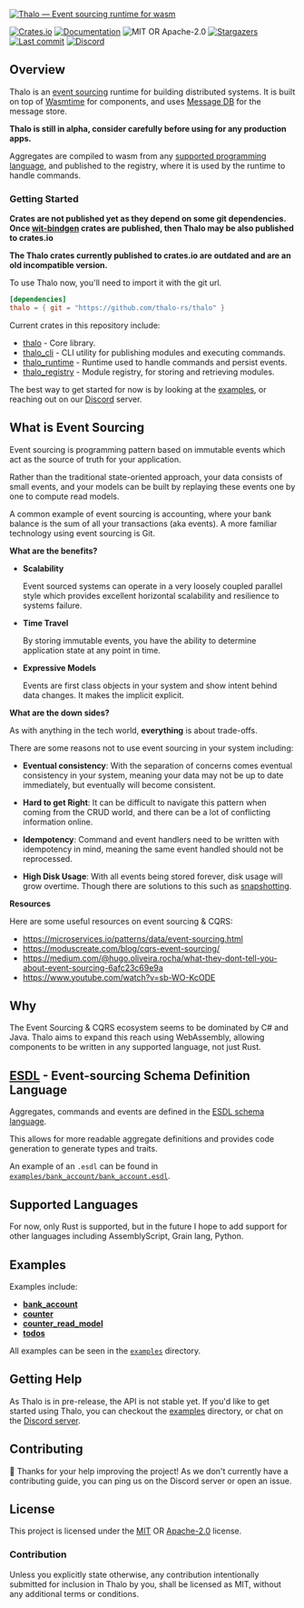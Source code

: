 [![Thalo — Event sourcing runtime for wasm][splash]](/)

[splash]: https://raw.githubusercontent.com/thalo-rs/thalo/main/splash.svg

[![Crates.io][crates-badge]][crates-url]
[![Documentation][docs-badge]][docs-url]
![MIT OR Apache-2.0][license-badge]
[![Stargazers][stars-badge]][stars-url]
[![Last commit][commits-badge]][commits-url]
[![Discord][discord-badge]][discord-url]

[crates-badge]: https://img.shields.io/crates/v/thalo.svg
[crates-url]: https://crates.io/crates/thalo
[docs-badge]: https://docs.rs/thalo/badge.svg
[docs-url]: https://docs.rs/thalo
[license-badge]: https://img.shields.io/crates/l/thalo
[stars-badge]: https://img.shields.io/github/stars/thalo-rs/thalo.svg
[stars-url]: https://github.com/thalo-rs/thalo/stargazers
[commits-badge]: https://img.shields.io/github/last-commit/thalo-rs/thalo.svg
[commits-url]: https://github.com/thalo-rs/thalo/commits
[discord-badge]: https://img.shields.io/discord/913402468895965264?color=%23414EED&label=Discord&logo=Discord&logoColor=%23FFFFFF
[discord-url]: https://discord.gg/4Cq8NnPYPA

## Overview

Thalo is an [event sourcing] runtime for building distributed systems.
It is built on top of [Wasmtime] for components, and uses [Message DB] for the message store.

**Thalo is still in alpha, consider carefully before using for any production apps.**

Aggregates are compiled to wasm from any [supported programming language], and published to the registry,
where it is used by the runtime to handle commands.

[event sourcing]: https://microservices.io/patterns/data/event-sourcing.html
[wasmtime]: https://wasmtime.dev/
[message db]: https://github.com/message-db/message-db
[supported programming language]: #supported-languages

### Getting Started

**Crates are not published yet as they depend on some git dependencies.**
**Once [wit-bindgen] crates are published, then Thalo may be also published to crates.io**

**The Thalo crates currently published to crates.io are outdated and are an old incompatible version.**

To use Thalo now, you'll need to import it with the git url.

```toml
[dependencies]
thalo = { git = "https://github.com/thalo-rs/thalo" }
```

Current crates in this repository include:

- [thalo](crates/thalo) - Core library.
- [thalo_cli](crates/thalo_cli) - CLI utility for publishing modules and executing commands.
- [thalo_runtime](crates/thalo_runtime) - Runtime used to handle commands and persist events.
- [thalo_registry](crates/thalo_registry) - Module registry, for storing and retrieving modules.

The best way to get started for now is by looking at the [examples](/examples), or reaching out on our [Discord](discord-url) server.

[wit-bindgen]: https://github.com/bytecodealliance/wit-bindgen
[examples]: /examples

## What is Event Sourcing

Event sourcing is programming pattern based on immutable events which act as the source of truth for your application.

Rather than the traditional state-oriented approach, your data consists of small events,
and your models can be built by replaying these events one by one to compute read models.

A common example of event sourcing is accounting, where your bank balance is the sum of all your transactions (aka events).
A more familiar technology using event sourcing is Git.

**What are the benefits?**

- **Scalability**

  Event sourced systems can operate in a very loosely coupled parallel style which provides excellent horizontal
  scalability and resilience to systems failure.

- **Time Travel**

  By storing immutable events, you have the ability to determine application state at any point in time.

- **Expressive Models**

  Events are first class objects in your system and show intent behind data changes. It makes the implicit explicit.

**What are the down sides?**

As with anything in the tech world, **everything** is about trade-offs.

There are some reasons not to use event sourcing in your system including:

- **Eventual consistency**:
  With the separation of concerns comes eventual consistency in your system, meaning your data may not be up to date immediately, but eventually will become consistent.

- **Hard to get Right**:
  It can be difficult to navigate this pattern when coming from the CRUD world, and there can be a lot of conflicting information online.

- **Idempotency**:
  Command and event handlers need to be written with idempotency in mind, meaning the same event handled should not be reprocessed.

- **High Disk Usage**:
  With all events being stored forever, disk usage will grow overtime. Though there are solutions to this such as [snapshotting].

**Resources**

Here are some useful resources on event sourcing & CQRS:

- https://microservices.io/patterns/data/event-sourcing.html
- https://moduscreate.com/blog/cqrs-event-sourcing/
- https://medium.com/@hugo.oliveira.rocha/what-they-dont-tell-you-about-event-sourcing-6afc23c69e9a
- https://www.youtube.com/watch?v=sb-WO-KcODE

[snapshotting]: https://domaincentric.net/blog/event-sourcing-snapshotting

## Why

The Event Sourcing & CQRS ecosystem seems to be dominated by C# and Java.
Thalo aims to expand this reach using WebAssembly, allowing components to be written in any supported language, not just Rust.

## [ESDL](https://github.com/thalo-rs/esdl) - Event-sourcing Schema Definition Language

Aggregates, commands and events are defined in the [ESDL schema language](https://github.com/thalo-rs/esdl).

This allows for more readable aggregate definitions and provides code generation to generate types and traits.

An example of an `.esdl` can be found in [`examples/bank_account/bank_account.esdl`](/examples/bank_account/bank_account.esdl).

## Supported Languages

For now, only Rust is supported, but in the future I hope to add support for other languages including AssemblyScript, Grain lang, Python.

## Examples

Examples include:

- [**bank_account**](examples/bank_account)
- [**counter**](examples/counter)
- [**counter_read_model**](examples/counter_read_model)
- [**todos**](examples/todos)

All examples can be seen in the [`examples`](examples) directory.

## Getting Help

As Thalo is in pre-release, the API is not stable yet.
If you'd like to get started using Thalo, you can checkout the [examples] directory, or chat on the [Discord server].

[examples]: https://github.com/thalo-rs/thalo/tree/main/examples
[discord server]: https://discord.gg/4Cq8NnPYPA

## Contributing

:balloon: Thanks for your help improving the project! As we don't currently have a contributing guide, you can ping us on the
Discord server or open an issue.

## License

This project is licensed under the [MIT] OR [Apache-2.0] license.

[mit]: /LICENSE-MIT
[apache-2.0]: /LICENSE-APACHE

### Contribution

Unless you explicitly state otherwise, any contribution intentionally submitted
for inclusion in Thalo by you, shall be licensed as MIT, without any additional
terms or conditions.

